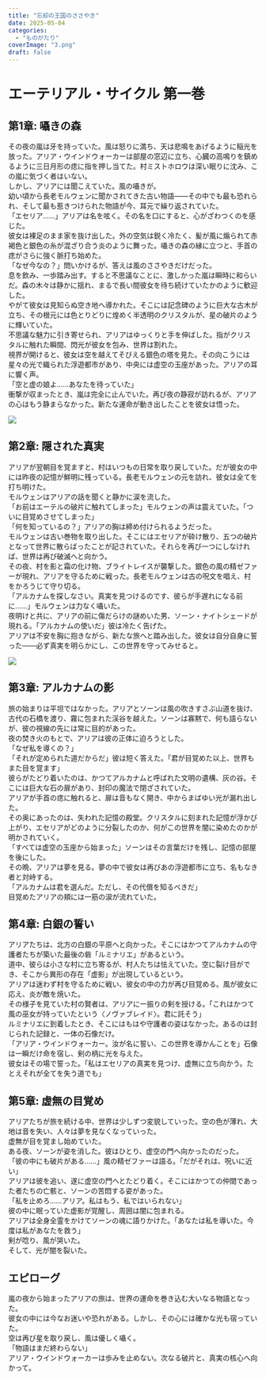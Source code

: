 ```yaml
---
title: "忘却の王国のささやき"
date: 2025-05-04
categories: 
  - "ものがたり"
coverImage: "3.png"
draft: false
---
```


# エーテリアル・サイクル 第一巻

## 第1章: 囁きの森

その夜の嵐は牙を持っていた。風は怒りに満ち、天は悲鳴をあげるように稲光を放った。アリア・ウインドウォーカーは部屋の窓辺に立ち、心臓の高鳴りを鎮めるように三日月形の痣に指を押し当てた。村ミストホロウは深い眠りに沈み、この嵐に気づく者はいない。  
しかし、アリアには聞こえていた。風の囁きが。  
幼い頃から長老モルウェンに聞かされてきた古い物語――その中でも最も恐れられ、そして最も惹きつけられた物語が今、耳元で繰り返されていた。  
「エセリア……」アリアは名を呟く。その名を口にすると、心がざわつくのを感じた。  
彼女は裸足のまま家を抜け出した。外の空気は鋭く冷たく、髪が風に煽られて赤褐色と銀色の糸が混ざり合う炎のように舞った。囁きの森の縁に立つと、手首の痣がさらに強く脈打ち始めた。  
「なぜ今なの？」問いかけるが、答えは風のささやきだけだった。  
息を飲み、一歩踏み出す。すると不思議なことに、激しかった嵐は瞬時に和らいだ。森の木々は静かに揺れ、まるで長い間彼女を待ち続けていたかのように歓迎した。  
やがて彼女は見知らぬ空き地へ導かれた。そこには記念碑のように巨大な古木が立ち、その根元には色とりどりに煌めく半透明のクリスタルが、星の破片のように輝いていた。  
不思議な魅力に引き寄せられ、アリアはゆっくりと手を伸ばした。指がクリスタルに触れた瞬間、閃光が彼女を包み、世界は割れた。  
視界が開けると、彼女は空を越えてそびえる銀色の塔を見た。その向こうには星々の光で織られた浮遊都市があり、中央には虚空の玉座があった。アリアの耳に響く声。  
「空と虚の娘よ……あなたを待っていた」  
衝撃が収まったとき、嵐は完全に止んでいた。再び夜の静寂が訪れるが、アリアの心はもう静まらなかった。新たな運命が動き出したことを彼女は悟った。

![](images/1-1-683x1024.png)

## 第2章: 隠された真実

アリアが翌朝目を覚ますと、村はいつもの日常を取り戻していた。だが彼女の中には昨夜の記憶が鮮明に残っている。長老モルウェンの元を訪れ、彼女は全てを打ち明けた。  
モルウェンはアリアの話を聞くと静かに涙を流した。  
「お前はエーテルの破片に触れてしまった」モルウェンの声は震えていた。「ついに目覚めさせてしまった」  
「何を知っているの？」アリアの胸は締め付けられるようだった。  
モルウェンは古い巻物を取り出した。そこにはエセリアが砕け散り、五つの破片となって世界に散らばったことが記されていた。それらを再び一つにしなければ、世界は再び破滅へと向かう。  
その夜、村を影と霜の化け物、ブライトレイスが襲撃した。銀色の風の精ゼファーが現れ、アリアを守るために戦った。長老モルウェンは古の呪文を唱え、村をかろうじて守り切る。  
「アルカナムを探しなさい。真実を見つけるのです、彼らが手遅れになる前に……」モルウェンは力なく囁いた。  
夜明けと共に、アリアの前に傷だらけの謎めいた男、ソーン・ナイトシェードが現れる。「アルカナムの使いだ」彼は冷たく告げた。  
アリアは不安を胸に抱きながら、新たな旅へと踏み出した。彼女は自分自身に誓った――必ず真実を明らかにし、この世界を守ってみせると。

![](images/3-1-683x1024.png)

## 第3章: アルカナムの影

旅の始まりは平坦ではなかった。アリアとソーンは風の吹きすさぶ山道を抜け、古代の石橋を渡り、霧に包まれた渓谷を越えた。ソーンは寡黙で、何も語らないが、彼の視線の先には常に目的があった。  
夜の焚き火のもとで、アリアは彼の正体に迫ろうとした。  
「なぜ私を導くの？」  
「それが定められた道だからだ」彼は短く答えた。「君が目覚めた以上、世界もまた目を覚ます」  
彼らがたどり着いたのは、かつてアルカナムと呼ばれた文明の遺構、灰の谷。そこには巨大な石の扉があり、封印の魔法で閉ざされていた。  
アリアが手首の痣に触れると、扉は音もなく開き、中からまばゆい光が漏れ出した。  
その奥にあったのは、失われた記憶の殿堂。クリスタルに刻まれた記憶が浮かび上がり、エセリアがどのように分裂したのか、何がこの世界を闇に染めたのかが明かされていく。  
「すべては虚空の玉座から始まった」ソーンはその言葉だけを残し、記憶の部屋を後にした。  
その晩、アリアは夢を見る。夢の中で彼女は再びあの浮遊都市に立ち、名もなき者と対峙する。  
「アルカナムは君を選んだ。ただし、その代償を知るべきだ」  
目覚めたアリアの頬には一筋の涙が流れていた。

## 第4章: 白銀の誓い

アリアたちは、北方の白銀の平原へと向かった。そこにはかつてアルカナムの守護者たちが築いた最後の砦「ルミナリエ」があるという。  
道中、彼らは小さな村に立ち寄るが、村人たちは怯えていた。空に裂け目ができ、そこから異形の存在「虚影」が出現しているという。  
アリアは迷わず村を守るために戦い、彼女の中の力が再び目覚める。風が彼女に応え、炎が敵を焼いた。  
その様子を見ていた村の賢者は、アリアに一振りの剣を授ける。「これはかつて風の巫女が持っていたという〈ノヴァブレイド〉。君に託そう」  
ルミナリエに到着したとき、そこにはもはや守護者の姿はなかった。あるのは封じられた記録と、一体の石像だけ。  
「アリア・ウインドウォーカー。汝が名に誓い、この世界を導かんことを」石像は一瞬だけ命を宿し、剣の柄に光を与えた。  
彼女はその場で誓った。「私はエセリアの真実を見つけ、虚無に立ち向かう。たとえそれが全てを失う道でも」

## 第5章: 虚無の目覚め

アリアたちが旅を続ける中、世界は少しずつ変貌していった。空の色が薄れ、大地は音を失い、人々は夢を見なくなっていった。  
虚無が目を覚まし始めていた。  
ある夜、ソーンが姿を消した。彼はひとり、虚空の門へ向かったのだった。  
「彼の中にも破片がある……」風の精ゼファーは語る。「だがそれは、呪いに近い」  
アリアは彼を追い、遂に虚空の門へとたどり着く。そこにはかつての仲間であった者たちの亡骸と、ソーンの苦悶する姿があった。  
「私を止めろ……アリア。私はもう、私ではいられない」  
彼の中に眠っていた虚影が覚醒し、周囲は闇に包まれる。  
アリアは全身全霊をかけてソーンの魂に語りかけた。「あなたは私を導いた。今度は私があなたを救う」  
剣が唸り、風が哭いた。  
そして、光が闇を裂いた。

## エピローグ

嵐の夜から始まったアリアの旅は、世界の運命を巻き込む大いなる物語となった。  
彼女の中には今なお迷いや恐れがある。しかし、その心には確かな光も宿っていた。  
空は再び星を取り戻し、風は優しく囁く。  
「物語はまだ終わらない」  
アリア・ウインドウォーカーは歩みを止めない。次なる破片と、真実の核心へ向かって。
